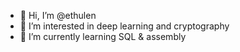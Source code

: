 - 👋 Hi, I’m @ethulen
- 👀 I’m interested in deep learning and cryptography
- 🌱 I’m currently learning SQL & assembly 


